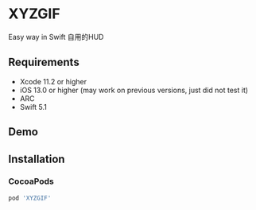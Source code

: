 




# XYZGIF
Easy way in Swift
自用的HUD



## Requirements
* Xcode 11.2 or higher
* iOS 13.0 or higher (may work on previous versions, just did not test it)
* ARC
* Swift 5.1

## Demo



## Installation

### CocoaPods

``` ruby
pod 'XYZGIF'
```
